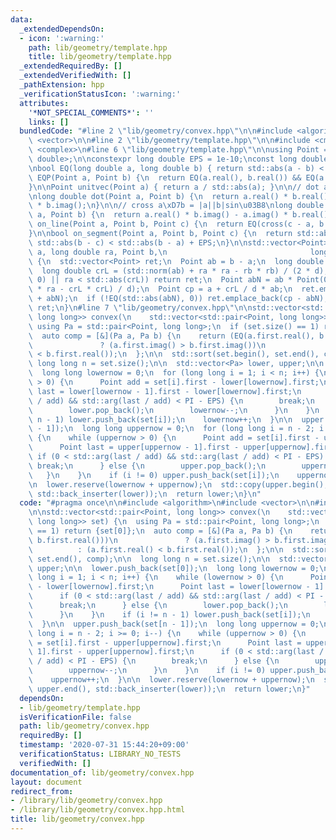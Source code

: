 ```yaml
---
data:
  _extendedDependsOn:
  - icon: ':warning:'
    path: lib/geometry/template.hpp
    title: lib/geometry/template.hpp
  _extendedRequiredBy: []
  _extendedVerifiedWith: []
  _pathExtension: hpp
  _verificationStatusIcon: ':warning:'
  attributes:
    '*NOT_SPECIAL_COMMENTS*': ''
    links: []
  bundledCode: "#line 2 \"lib/geometry/convex.hpp\"\n\n#include <algorithm>\n#include\
    \ <vector>\n\n#line 2 \"lib/geometry/template.hpp\"\n\n#include <cmath>\n#include\
    \ <complex>\n#line 6 \"lib/geometry/template.hpp\"\n\nusing Point = std::complex<long\
    \ double>;\n\nconstexpr long double EPS = 1e-10;\nconst long double PI = std::acos(-1.0l);\n\
    \nbool EQ(long double a, long double b) { return std::abs(a - b) < EPS; }\nbool\
    \ EQP(Point a, Point b) {\n  return EQ(a.real(), b.real()) && EQ(a.imag(), b.imag());\n\
    }\n\nPoint unitvec(Point a) { return a / std::abs(a); }\n\n// dot a\u30FBb = |a||b|cos\u03B8\
    \nlong double dot(Point a, Point b) {\n  return a.real() * b.real() + a.imag()\
    \ * b.imag();\n}\n\n// cross a\xD7b = |a||b|sin\u03B8\nlong double cross(Point\
    \ a, Point b) {\n  return a.real() * b.imag() - a.imag() * b.real();\n}\n\nbool\
    \ on_line(Point a, Point b, Point c) {\n  return EQ(cross(c - a, b - a), 0.0l);\n\
    }\n\nbool on_segment(Point a, Point b, Point c) {\n  return std::abs(c - a) +\
    \ std::abs(b - c) < std::abs(b - a) + EPS;\n}\n\nstd::vector<Point> crosspointCC(Point\
    \ a, long double ra, Point b,\n                                long double rb)\
    \ {\n  std::vector<Point> ret;\n  Point ab = b - a;\n  long double d = std::abs(ab);\n\
    \  long double crL = (std::norm(ab) + ra * ra - rb * rb) / (2 * d);\n  if (EQ(d,\
    \ 0) || ra < std::abs(crL)) return ret;\n  Point abN = ab * Point(0, std::sqrt(ra\
    \ * ra - crL * crL) / d);\n  Point cp = a + crL / d * ab;\n  ret.emplace_back(cp\
    \ + abN);\n  if (!EQ(std::abs(abN), 0)) ret.emplace_back(cp - abN);\n  return\
    \ ret;\n}\n#line 7 \"lib/geometry/convex.hpp\"\n\nstd::vector<std::pair<Point,\
    \ long long>> convex(\n    std::vector<std::pair<Point, long long>> set) {\n \
    \ using Pa = std::pair<Point, long long>;\n  if (set.size() == 1) return {set[0]};\n\
    \  auto comp = [&](Pa a, Pa b) {\n    return (EQ(a.first.real(), b.first.real()))\n\
    \               ? (a.first.imag() > b.first.imag())\n               : (a.first.real()\
    \ < b.first.real());\n  };\n\n  std::sort(set.begin(), set.end(), comp);\n\n \
    \ long long n = set.size();\n\n  std::vector<Pa> lower, upper;\n\n  lower.push_back(set[0]);\n\
    \  long long lowernow = 0;\n  for (long long i = 1; i < n; i++) {\n    while (lowernow\
    \ > 0) {\n      Point add = set[i].first - lower[lowernow].first;\n      Point\
    \ last = lower[lowernow - 1].first - lower[lowernow].first;\n      if (0 < std::arg(last\
    \ / add) && std::arg(last / add) < PI - EPS) {\n        break;\n      } else {\n\
    \        lower.pop_back();\n        lowernow--;\n      }\n    }\n    if (i !=\
    \ n - 1) lower.push_back(set[i]);\n    lowernow++;\n  }\n\n  upper.push_back(set[n\
    \ - 1]);\n  long long uppernow = 0;\n  for (long long i = n - 2; i >= 0; i--)\
    \ {\n    while (uppernow > 0) {\n      Point add = set[i].first - upper[uppernow].first;\n\
    \      Point last = upper[uppernow - 1].first - upper[uppernow].first;\n     \
    \ if (0 < std::arg(last / add) && std::arg(last / add) < PI - EPS) {\n       \
    \ break;\n      } else {\n        upper.pop_back();\n        uppernow--;\n   \
    \   }\n    }\n    if (i != 0) upper.push_back(set[i]);\n    uppernow++;\n  }\n\
    \n  lower.reserve(lowernow + uppernow);\n  std::copy(upper.begin(), upper.end(),\
    \ std::back_inserter(lower));\n  return lower;\n}\n"
  code: "#pragma once\n\n#include <algorithm>\n#include <vector>\n\n#include \"./template.hpp\"\
    \n\nstd::vector<std::pair<Point, long long>> convex(\n    std::vector<std::pair<Point,\
    \ long long>> set) {\n  using Pa = std::pair<Point, long long>;\n  if (set.size()\
    \ == 1) return {set[0]};\n  auto comp = [&](Pa a, Pa b) {\n    return (EQ(a.first.real(),\
    \ b.first.real()))\n               ? (a.first.imag() > b.first.imag())\n     \
    \          : (a.first.real() < b.first.real());\n  };\n\n  std::sort(set.begin(),\
    \ set.end(), comp);\n\n  long long n = set.size();\n\n  std::vector<Pa> lower,\
    \ upper;\n\n  lower.push_back(set[0]);\n  long long lowernow = 0;\n  for (long\
    \ long i = 1; i < n; i++) {\n    while (lowernow > 0) {\n      Point add = set[i].first\
    \ - lower[lowernow].first;\n      Point last = lower[lowernow - 1].first - lower[lowernow].first;\n\
    \      if (0 < std::arg(last / add) && std::arg(last / add) < PI - EPS) {\n  \
    \      break;\n      } else {\n        lower.pop_back();\n        lowernow--;\n\
    \      }\n    }\n    if (i != n - 1) lower.push_back(set[i]);\n    lowernow++;\n\
    \  }\n\n  upper.push_back(set[n - 1]);\n  long long uppernow = 0;\n  for (long\
    \ long i = n - 2; i >= 0; i--) {\n    while (uppernow > 0) {\n      Point add\
    \ = set[i].first - upper[uppernow].first;\n      Point last = upper[uppernow -\
    \ 1].first - upper[uppernow].first;\n      if (0 < std::arg(last / add) && std::arg(last\
    \ / add) < PI - EPS) {\n        break;\n      } else {\n        upper.pop_back();\n\
    \        uppernow--;\n      }\n    }\n    if (i != 0) upper.push_back(set[i]);\n\
    \    uppernow++;\n  }\n\n  lower.reserve(lowernow + uppernow);\n  std::copy(upper.begin(),\
    \ upper.end(), std::back_inserter(lower));\n  return lower;\n}"
  dependsOn:
  - lib/geometry/template.hpp
  isVerificationFile: false
  path: lib/geometry/convex.hpp
  requiredBy: []
  timestamp: '2020-07-31 15:44:20+09:00'
  verificationStatus: LIBRARY_NO_TESTS
  verifiedWith: []
documentation_of: lib/geometry/convex.hpp
layout: document
redirect_from:
- /library/lib/geometry/convex.hpp
- /library/lib/geometry/convex.hpp.html
title: lib/geometry/convex.hpp
---
```

